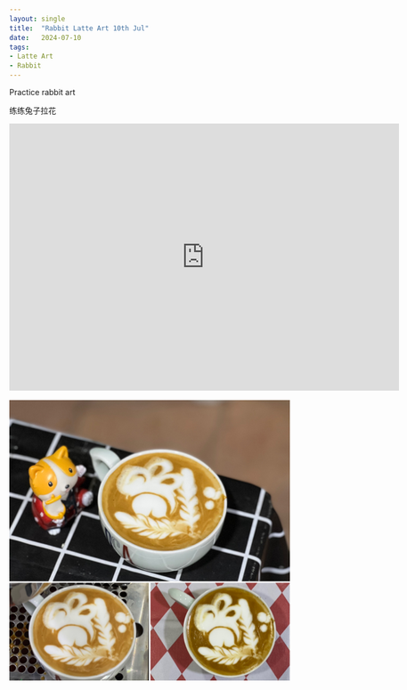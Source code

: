 ```yaml
---
layout: single
title:  "Rabbit Latte Art 10th Jul"
date:   2024-07-10
tags:
- Latte Art
- Rabbit
---
```



Practice rabbit art

练练兔子拉花



<div class="embed-container">
  <iframe
      src="https://www.youtube.com/embed/WLflRMjVF7I"
      width="700"
      height="480"
      frameborder="0"
      allowfullscreen="true">
  </iframe>
</div>


![](/assets/img/2024/07/10/A05BE465-C8D0-4AE3-90F3-A14B3160F254.JPG)

